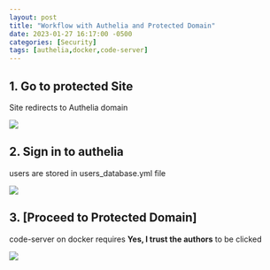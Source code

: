 ```yaml
--- 
layout: post
title: "Workflow with Authelia and Protected Domain"
date: 2023-01-27 16:17:00 -0500
categories: [Security]
tags: [authelia,docker,code-server]
---
```




1\. Go to protected Site
----------------------------------------------------------------------------------------------------------------------

Site redirects to Authelia domain

![](https://d3q7ie80jbiqey.cloudfront.net/media/image/zoom/f6a44501-1200-40ba-8b38-0edcec9582c1/1.5/50/50?0)

2\. Sign in to authelia
---------------------------------------------------------------------------------------------------------------------

users are stored in users\_database.yml file

![](https://d3q7ie80jbiqey.cloudfront.net/media/image/zoom/f4aa4d1e-0c92-40e9-a6d2-41f430280c17/1/0/0?0)

3\. [Proceed to Protected Domain]
-------------------------------------------------------------------------

code-server on docker requires **Yes, I trust the authors** to be clicked

![](https://d3q7ie80jbiqey.cloudfront.net/media/image/zoom/a45df2f1-68dd-4453-937f-ab4a5101c2d5/1.5/0/0?0)
